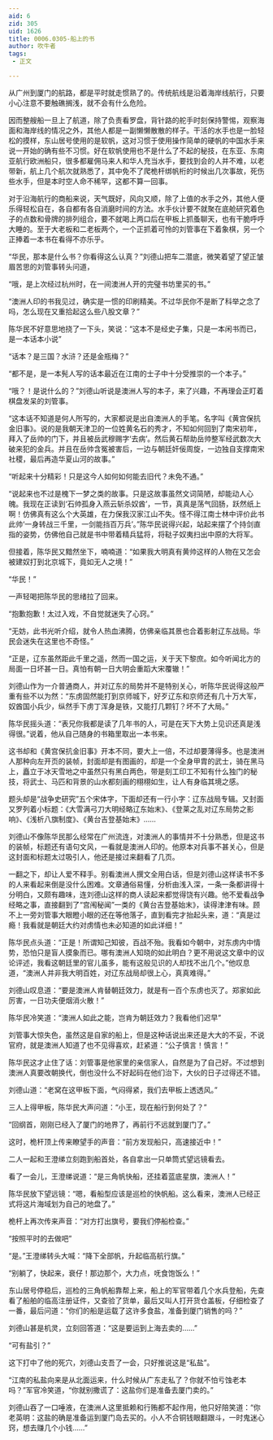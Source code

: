 ```yaml
---
aid: 6
zid: 305
uid: 1626
title: 0006.0305-船上的书
author: 吹牛者
tags: 
 - 正文

---
```




  从广州到厦门的航路，都是平时就走惯熟了的。传统航线是沿着海岸线航行，只要小心注意不要触礁搁浅，就不会有什么危险。

  因而整艘船一旦上了航道，除了负责看罗盘，背针路的舵手时刻保持警惕，观察海面和海岸线的情况之外，其他人都是一副懒懒散散的样子。干活的水手也是一脸轻松的摸样，东山居号使用的是软帆，这对习惯于使用操作简单的硬帆的中国水手来说一开始的确有些不习惯。好在软帆使用也不是什么了不起的秘技，在东亚、东南亚航行欧洲船只，很多都雇佣马来人和华人充当水手，要找到会的人并不难，以老带新，航上几个航次就熟悉了，其中免不了爬桅杆绑帆桁的时候出几次事故，死伤些水手，但是本时空人命不稀罕，这都不算一回事。

  对于沿海航行的商船来说，天气既好，风向又顺，除了上值的水手之外，其他人便乐得轻松自在，各自都有各自消磨时间的方法。水手伙计要不就聚在底舱研究着色子的点数和骨牌的排列组合，要不就喝上两口后在甲板上抓蚤聊天，也有干脆呼呼大睡的。至于大老板和二老板两个，一个正抓着可怜的刘管事在下着象棋，另一个正捧着一本书在看得不亦乐乎。

  “华民，那本是什么书？你看得这么认真？”刘德山把车二潜底，微笑着望了望正皱眉苦思的刘管事转头问道，

  “哦，是上次经过杭州时，在一间澳洲人开的完璧书坊里买的书。”

  “澳洲人印的书我见过，确实是一惯的印刷精美。不过华民你不是断了科举之念了吗，怎么现在又重拾起这么些八股文章？”

  陈华民不好意思地挠了一下头，笑说：“这本不是经史子集，只是一本闲书而已，是一本话本小说”

  “话本？是三国？水浒？还是金瓶梅？”

  “都不是，是一本髡人写的话本最近在江南的士子中十分受推崇的一个本子。”

  “哦？！是说什么的？”刘德山听说是澳洲人写的本子，来了兴趣，不再理会正盯着棋盘发呆的刘管事。

  “这本话不知道是何人所写的，大家都说是出自澳洲人的手笔。名字叫《黄宫保抗金旧事》。说的是我朝天津卫的一位姓黄名石的秀才，不知如何回到了南宋初年，拜入了岳帅的门下，并且被岳武穆赐字‘去病’。然后黄石帮助岳帅整军经武数次大破来犯的金兵。并且在岳帅含冤被害后，一边与朝廷奸佞周旋，一边独自支撑南宋社稷，最后再造华夏山河的故事。”

  “听起来十分精彩！只是这今人如何如何能去旧代？未免不通。”

  “说起来也不过是槐下一梦之类的故事。只是这故事虽然文词简陋，却能动人心魄。我现在正读到‘石帅孤身入燕云斩杀奴酋’，一节，真真是荡气回肠，跃然纸上啊！仿佛真有这么个大英雄，在力保我汉家江山不失。怪不得江南士林中评价此书此帅‘一身转战三千里，一剑能挡百万兵’。”陈华民说得兴起，站起来摆了个持剑直指的姿势，仿佛他自己就是书中带着精兵猛将，将鞑子奴夷扫出中原的大将军。

  但接着，陈华民又黯然坐下，喃喃道：“如果我大明真有黄帅这样的人物在又怎会被建奴打到北京城下，竟如无人之境！”

  “华民！”

  一声轻喝把陈华民的思绪拉了回来。

  “抱歉抱歉！太过入戏，不自觉就迷失了心窍。”

  “无妨，此书光听介绍，就令人热血沸腾，仿佛亲临其景也合着影射辽东战局。华民会迷失在这里也不奇怪。”

  “正是，辽东虽然距此千里之遥，然而一国之运，关于天下黎庶。如今听闻北方的局面一日坏甚一日。真怕有朝一日大明会重蹈大宋覆辙！”

  刘德山作为一介普通商人，并对辽东的局势并不是特别关心，听陈华民说得这般严重有些不以为然：“东虏固然能打到京师城下，好歹辽东和京师还有几十万大军，奴酋国小兵少，纵然手下虏丁浑身是铁，又能打几颗钉？坏不了大局。”

  陈华民摇头道：“表兄你我都是读了几年书的人，可是在天下大势上见识还真是浅得很。”说着，他从自己随身的书箱里取出一本书来。

  这书却和《黄宫保抗金旧事》开本不同，要大上一倍，不过却要薄得多。也是澳洲人那种向左开页的装帧，封面却是有图画的，却是一个全身甲胄的武士，骑在黑马上，矗立于冰天雪地之中虽然只有黑白两色，带是刻工印工不知有什么独门的秘技，将武士、马匹和背景的山水都刻画的栩栩如生，让人有身临其境之感。

  题头却是“战争史研究”五个宋体字，下面却还有一行小字：辽东战局专辑。又封面又罗列着小标题：《大雪满弓刀大明经略辽东始末》、《登莱之乱对辽东局势之影响》、《浅析八旗制度》、《黄台吉登基始末》……

  刘德山不像陈华民那么经常在广州流连，对澳洲人的事情并不十分熟悉，但是这书的装帧，标题还有语句文风，一看就是澳洲人印的。他原本对兵事不甚关心，但是这封面和标题太过吸引人，他还是接过来翻看了几页。

  一翻之下，却让人爱不释手。别看澳洲人撰文全用白话，但是刘德山这样读书不多的人来看起来倒是没什么困难。文章通俗易懂，分析由浅入深，一条一条都讲得十分明白，又颇有趣味，连刘德山这样的商人读起来都觉得饶有兴趣。他不爱看战争经略之事，直接翻到了“宫闱秘闻”一类的《黄台吉登基始末》，读得津津有味。顾不上一旁刘管事大眼瞪小眼的还在等他落子，直到看完才抬起头来，道：“真是过瘾！我看就是朝廷大约对虏情也未必知道的如此详细！”

  陈华民点头道：“正是！所谓知己知彼，百战不殆。我看如今朝中，对东虏内中情势，恐怕只是盲人摸象而已。哪有澳洲人知晓的如此明白？更不用说这文章中的议论评述，我看这朝廷里的官儿虽多，能有这般见识的人却找不出几个。”他叹息道，“澳洲人并非我大明百姓，对辽东战局却很上心，真真难得。”

  刘德山叹息道：“要是澳洲人肯替朝廷效力，就是有一百个东虏也灭了。郑家如此厉害，一日功夫便烟消火散！”

  陈华民冷笑道：“澳洲人如此之能，岂肯为朝廷效力？我看他们迟早”

  刘管事大惊失色，虽然这是自家的船上，但是这种话说出来还是大大的不妥，不说官府，就是澳洲人知道了也不见得喜欢，赶紧道：“公子慎言！慎言！”

  陈华民这才止住了话：刘管事是他家里的亲信家人，自然是为了自己好。不过想到澳洲人真要改朝换代，倒也没什么不好起码在他们治下，大伙的日子过得还不错。

  刘德山道：“老窝在这甲板下面，气闷得紧，我们去甲板上透透风。”

  三人上得甲板，陈华民大声问道：“小王，现在船行到何处了？”

  “回纲首，刚刚已经入了厦门的地界了，再前行不远就到厦门了。”

  这时，桅杆顶上传来瞭望手的声音：“前方发现船只，高速接近中！”

  二人一起和王澄绨立刻跑到船首处，各自拿出一只单筒式望远镜看去。

  看了一会儿，王澄绨说道：“是三角帆快船，还挂着蓝底星旗，澳洲人！”

  陈华民放下望远镜：“嗯，看船型应该是巡检的快帆船。这么看来，澳洲人已经正式将这片海域划为自己的地盘了。”

  桅杆上再次传来声音：“对方打出旗号，要我们停船检查。”

  “按照平时的去做吧”

  “是。”王澄绨转头大喊：“降下全部帆，升起临高航行旗。”

  “别躺了，快起来，衰仔！那边那个，大力点，呒食饱饭么！”

  东山居号停稳后，巡检的三角帆船靠帮上来，船上的军官带着几个水兵登船，先查看了船舶的临高注册证件，又查验了货单，最后又叫人打开货仓盖板，仔细检查了一番，最后问道：“你们的船是运载了这许多食盐，准备到厦门销售的吗？”

  刘德山甚是机灵，立刻回答道：“这是要运到上海去卖的……”

  “可有盐引？”

  这下打中了他的死穴，刘德山支吾了一会，只好推说这是“私盐”。

  “江南的私盐向来是从北面运来，什么时候从广东走私了？你就不怕亏蚀老本吗？”军官冷笑道，“你就别撒谎了：这盐你们是准备去厦门卖的。”

  刘德山吞了一口唾液，在澳洲人这里抵赖和行贿都不起作用，他只好陪笑道：“你老英明：这盐的确是准备运到厦门岛去买的。小人不合铜钱眼翻跟斗，一时鬼迷心窍，想去赚几个小钱……”


